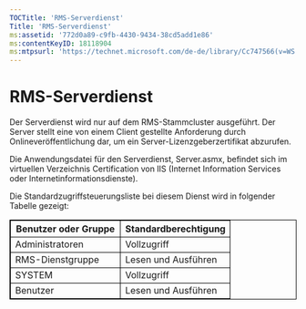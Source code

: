 ```yaml
---
TOCTitle: 'RMS-Serverdienst'
Title: 'RMS-Serverdienst'
ms:assetid: '772d0a89-c9fb-4430-9434-38cd5add1e86'
ms:contentKeyID: 18118904
ms:mtpsurl: 'https://technet.microsoft.com/de-de/library/Cc747566(v=WS.10)'
---
```


RMS-Serverdienst
================

Der Serverdienst wird nur auf dem RMS-Stammcluster ausgeführt. Der Server stellt eine von einem Client gestellte Anforderung durch Onlineveröffentlichung dar, um ein Server-Lizenzgeberzertifikat abzurufen.

Die Anwendungsdatei für den Serverdienst, Server.asmx, befindet sich im virtuellen Verzeichnis Certification von IIS (Internet Information Services oder Internetinformationsdienste).

Die Standardzugriffsteuerungsliste bei diesem Dienst wird in folgender Tabelle gezeigt:

<p></p>
<table style="border:1px solid black;">
<colgroup>
<col width="50%" />
<col width="50%" />
</colgroup>
<thead>
<tr class="header">
<th style="border:1px solid black;" >Benutzer oder Gruppe</th>
<th style="border:1px solid black;" >Standardberechtigung</th>
</tr>
</thead>
<tbody>
<tr class="odd">
<td style="border:1px solid black;">Administratoren</td>
<td style="border:1px solid black;">Vollzugriff</td>
</tr>
<tr class="even">
<td style="border:1px solid black;">RMS-Dienstgruppe</td>
<td style="border:1px solid black;">Lesen und Ausführen</td>
</tr>
<tr class="odd">
<td style="border:1px solid black;">SYSTEM</td>
<td style="border:1px solid black;">Vollzugriff</td>
</tr>
<tr class="even">
<td style="border:1px solid black;">Benutzer</td>
<td style="border:1px solid black;">Lesen und Ausführen</td>
</tr>
</tbody>
</table>